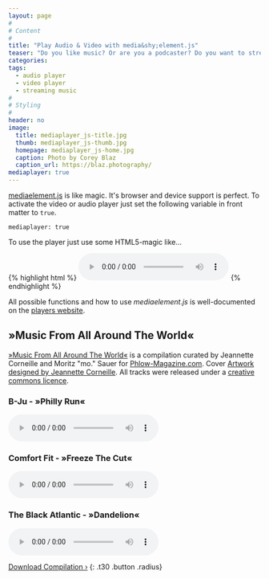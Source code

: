 ```yaml
---
layout: page
#
# Content
#
title: "Play Audio & Video with media&shy;element.js"
teaser: "Do you like music? Or are you a podcaster? Do you want to stream your videos in a nice player? Than you likely will like the integration of <em>mediaelement.js</em>. It enables you to play music and stream video in a consistent player that looks in each browser delicious. It even works in IE6-8."
categories:
tags:
  - audio player
  - video player
  - streaming music
#
# Styling
#
header: no
image:
  title: mediaplayer_js-title.jpg
  thumb: mediaplayer_js-thumb.jpg
  homepage: mediaplayer_js-home.jpg
  caption: Photo by Corey Blaz
  caption_url: https://blaz.photography/
mediaplayer: true
---
```


[mediaelement.js][1] is like magic. It's browser and device support is perfect. To activate the video or audio player just set the following variable in front matter to `true`.

```
mediaplayer: true
```

To use the player just use some HTML5-magic like...

{% highlight html %}
<audio src="http://path-to-file.com/music.mp3" type="audio/mp3" controls="controls"></audio>
{% endhighlight %}

All possible functions and how to use _mediaelement.js_ is well-documented on the [players website][1].

## »Music From All Around The World«

[»Music From All Around The World«][5] is a compilation curated by Jeannette Corneille and Moritz "mo." Sauer for [Phlow-Magazine.com][4]. Cover [Artwork designed by Jeannette Corneille][1]. All tracks were released under a [creative commons licence][2].

### B-Ju - »Philly Run«

<audio src="http://archive.org/download/music_from_all_around_the_world/13._music_from_all_around_the_world_-_b-ju_-_philly_run.mp3" type="audio/mp3" controls="controls"></audio>

### Comfort Fit - »Freeze The Cut«

<audio src="http://archive.org/download/music_from_all_around_the_world/05._music_from_all_around_the_world_-_comfort_fit_-_freeze_the_cut_opolopos_emotional_draft_remix.mp3" type="audio/mp3" controls="controls"></audio>

### The Black Atlantic - »Dandelion«

<audio src="http://archive.org/download/music_from_all_around_the_world/02._music_from_all_around_the_world_-_the_black_atlantic_-_dandelion.mp3" type="audio/mp3" controls="controls"></audio>

[Download Compilation ›](https://archive.org/details/music_from_all_around_the_world)
{: .t30 .button .radius}

[1]: http://mediaelementjs.com/
[2]: http://jcorneille.de/
[3]: www.creativecommons.org/licenses/by-nc-nd/3.0/
[4]: http://phlow-magazine.com/
[5]: https://archive.org/details/music_from_all_around_the_world
[6]: #
[7]: #
[8]: #
[9]: #
[10]: #
